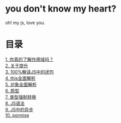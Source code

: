 # you don't know my heart?

oh! my js, love you.

# 目录

<a href="./scope.mdown">1. 你真的了解作用域吗？</a><br/>
<a href="./hoisting.mdown">2. 关于提升</a><br/>
<a href="./closure.mdown">3. 100%解读JS中的闭包</a><br/>
<a href="./this.mdown">4. this全面解析</a><br/>
<a href="./obj.mdown">5. 对象全面解析</a><br/>
<a href="./proto.mdown">6. 原型</a><br/>
<a href="./type_change.md">7. 类型强制转换</a><br/>
<a href="./grammar.md">8. JS语法</a><br/>
<a href="./async.md">9. JS中的异步</a><br/>
<a href="./promise.md">10. pormise</a><br/>


